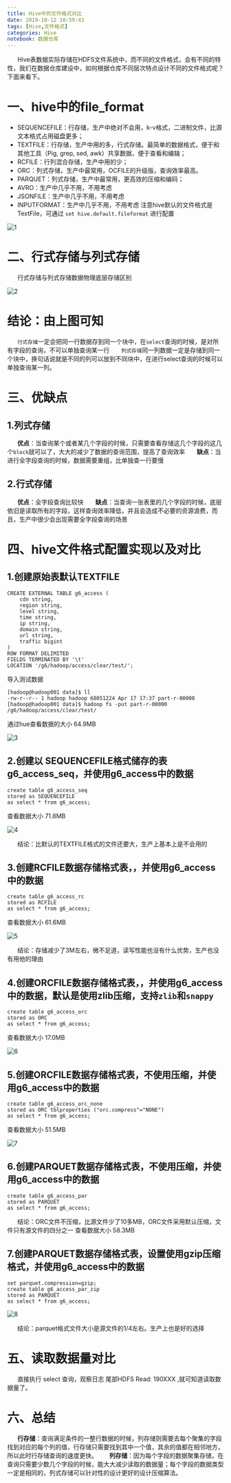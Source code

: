 ```yaml
---
title: Hive中的文件格式对比
date: 2019-10-12 10:59:43
tags: [Hive,文件格式]
categories: Hive
notebook: 数据仓库
---
```


&nbsp;&nbsp;&nbsp;&nbsp;&nbsp;&nbsp;Hive表数据实际存储在HDFS文件系统中，而不同的文件格式，会有不同的特性，我们在数据仓库建设中，如何根据仓库不同层次特点设计不同的文件格式呢？下面来看下。

<!-- more -->

# 一、hive中的file_format
- SEQUENCEFILE：行存储，生产中绝对不会用，k-v格式，二进制文件，比源文本格式占用磁盘更多；
- TEXTFILE：行存储，生产中用的多，行式存储。最简单的数据格式，便于和其他工具（Pig, grep, sed, awk）共享数据，便于查看和编辑；
- RCFILE：行列混合存储，生产中用的少；
- ORC：列式存储，生产中最常用，OCFILE的升级版，查询效率最高。
- PARQUET：列式存储，生产中最常用，更高效的压缩和编码；
- AVRO：生产中几乎不用，不用考虑
- JSONFILE：生产中几乎不用，不用考虑
- INPUTFORMAT：生产中几乎不用，不用考虑
注意hive默认的文件格式是TextFile，可通过 `set hive.default.fileformat` 进行配置

![1](Hive中的文件格式对比/1.png)

# 二、行式存储与列式存储
&nbsp;&nbsp;&nbsp;&nbsp;&nbsp;&nbsp;行式存储与列式存储数据物理底层存储区别

![2](Hive中的文件格式对比/2.png)

# 结论：由上图可知
&nbsp;&nbsp;&nbsp;&nbsp;&nbsp;&nbsp;`行式存储`一定会把同一行数据存到同一个块中，在`select`查询的时候，是对所有字段的查询，不可以单独查询某一行
&nbsp;&nbsp;&nbsp;&nbsp;&nbsp;&nbsp;`列式存储`同一列数据一定是存储到同一个块中，换句话说就是不同的列可以放到不同块中，在进行select查询的时候可以单独查询某一列。

# 三、优缺点
## 1.列式存储
&nbsp;&nbsp;&nbsp;&nbsp;&nbsp;&nbsp;<b>优点</b>：当查询某个或者某几个字段的时候，只需要查看存储这几个字段的这几个`block`就可以了，大大的减少了数据的查询范围，提高了查询效率
&nbsp;&nbsp;&nbsp;&nbsp;&nbsp;&nbsp;<b>缺点</b>：当进行全字段查询的时候，数据需要重组，比单独查一行要慢

## 2.行式存储
&nbsp;&nbsp;&nbsp;&nbsp;&nbsp;&nbsp;<b>优点</b>：全字段查询比较快
&nbsp;&nbsp;&nbsp;&nbsp;&nbsp;&nbsp;<b>缺点</b>：当查询一张表里的几个字段的时候，底层依旧是读取所有的字段，这样查询效率降低，并且会造成不必要的资源浪费，而且，生产中很少会出现需要全字段查询的场景

# 四、hive文件格式配置实现以及对比
## 1.创建原始表默认TEXTFILE
```
CREATE EXTERNAL TABLE g6_access (
    cdn string,
    region string,
    level string,
    time string,
    ip string,
    domain string,
    url string,
    traffic bigint
)
ROW FORMAT DELIMITED
FIELDS TERMINATED BY '\t'
LOCATION '/g6/hadoop/access/clear/test/';
```

导入测试数据
```
[hadoop@hadoop001 data]$ ll
-rw-r--r-- 1 hadoop hadoop 68051224 Apr 17 17:37 part-r-00000
[hadoop@hadoop001 data]$ hadoop fs -put part-r-00000 /g6/hadoop/access/clear/test/
```
通过hue查看数据的大小    64.9MB

![3](Hive中的文件格式对比/3.png)

## 2.创建以 SEQUENCEFILE格式储存的表g6_access_seq，并使用g6_access中的数据
```
create table g6_access_seq
stored as SEQUENCEFILE
as select * from g6_access;
```
查看数据大小   71.8MB

![4](Hive中的文件格式对比/4.png)

&nbsp;&nbsp;&nbsp;&nbsp;&nbsp;&nbsp;结论：比默认的TEXTFILE格式的文件还要大，生产上基本上是不会用的

## 3.创建RCFILE数据存储格式表，，并使用g6_access中的数据
```
create table g6_access_rc
stored as RCFILE
as select * from g6_access;
```
查看数据大小  61.6MB

![5](Hive中的文件格式对比/5.png)

&nbsp;&nbsp;&nbsp;&nbsp;&nbsp;&nbsp;结论：存储减少了3M左右，微不足道，读写性能也没有什么优势，生产也没有用他的理由

## 4.创建ORCFILE数据存储格式表，，并使用g6_access中的数据，默认是使用zlib压缩，支持`zlib`和`snappy`
```
create table g6_access_orc
stored as ORC
as select * from g6_access;
``` 

查看数据大小    17.0MB

![6](Hive中的文件格式对比/6.png)

## 5.创建ORCFILE数据存储格式表，不使用压缩，并使用g6_access中的数据
```
create table g6_access_orc_none
stored as ORC tblproperties ("orc.compress"="NONE")
as select * from g6_access;
```
查看数据大小    51.5MB

![7](Hive中的文件格式对比/7.png)

## 6.创建PARQUET数据存储格式表，不使用压缩，并使用g6_access中的数据
```
create table g6_access_par
stored as PARQUET
as select * from g6_access;
```

&nbsp;&nbsp;&nbsp;&nbsp;&nbsp;&nbsp;结论：ORC文件不压缩，比源文件少了10多MB，ORC文件采用默认压缩，文件只有源文件的四分之一
查看数据大小    58.3MB

## 7.创建PARQUET数据存储格式表，设置使用gzip压缩格式，并使用g6_access中的数据
```
set parquet.compression=gzip;
create table g6_access_par_zip
stored as PARQUET
as select * from g6_access;
```

![8](Hive中的文件格式对比/8.png)

&nbsp;&nbsp;&nbsp;&nbsp;&nbsp;&nbsp;结论：parquet格式文件大小是源文件的1/4左右。生产上也是好的选择

# 五、读取数据量对比
&nbsp;&nbsp;&nbsp;&nbsp;&nbsp;&nbsp;直接执行 select 查询，观察日志 尾部HDFS Read: 190XXX ,就可知道读取数据量了。

# 六、总结
&nbsp;&nbsp;&nbsp;&nbsp;&nbsp;&nbsp;<b>行存储</b>：查询满足条件的一整行数据的时候，列存储则需要去每个聚集的字段找到对应的每个列的值，行存储只需要找到其中一个值，其余的值都在相邻地方，所以此时行存储查询的速度更快。
&nbsp;&nbsp;&nbsp;&nbsp;&nbsp;&nbsp;<b>列存储</b>：因为每个字段的数据聚集存储，在查询只需要少数几个字段的时候，能大大减少读取的数据量；每个字段的数据类型一定是相同的，列式存储可以针对性的设计更好的设计压缩算法。